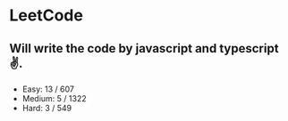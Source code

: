 # LeetCode

## Will write the code by javascript and typescript✌.

- Easy: 13 / 607
- Medium: 5 / 1322
- Hard: 3 / 549

